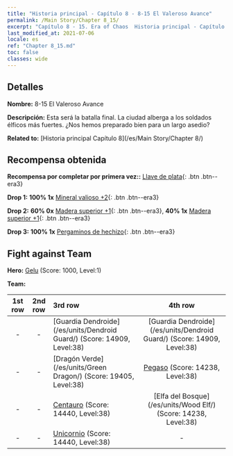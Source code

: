 ```yaml
---
title: "Historia principal - Capítulo 8 - 8-15 El Valeroso Avance"
permalink: /Main Story/Chapter 8_15/
excerpt: "Capítulo 8 - 15. Era of Chaos  Historia principal - Capítulo 8_15. 8-15 El Valeroso Avance"
last_modified_at: 2021-07-06
locale: es
ref: "Chapter 8_15.md"
toc: false
classes: wide
---
```


## Detalles

 **Nombre:** 8-15 El Valeroso Avance

 **Descripción:** Esta será la batalla final. La ciudad alberga a los soldados élficos más fuertes. ¿Nos hemos preparado bien para un largo asedio?

 **Related to:** [Historia principal Capítulo 8](/es/Main Story/Chapter 8/)

## Recompensa obtenida

 **Recompensa por completar por primera vez::** [Llave de plata](/ItemsES/con_693/){: .btn .btn--era3}

 **Drop 1:** **100% 1x** [Mineral valioso +2](/ItemsES/mat_26/){: .btn .btn--era3}

 **Drop 2:** **60% 0x** [Madera superior +1](/ItemsES/mat_20/){: .btn .btn--era3}, **40% 1x** [Madera superior +1](/ItemsES/mat_20/){: .btn .btn--era3}

 **Drop 3:** **100% 1x** [Pergaminos de hechizo](/ItemsES/con_694/){: .btn .btn--era3}


## Fight against Team
 **Hero:** [Gelu](/es/heroes/Gelu/) (Score: 1000, Level:1)

 **Team:**


  | 1st row | 2nd row | 3rd row | 4th row |
  |:----:|:----:|:----|:----:|
  | - | - | [Guardia Dendroide](/es/units/Dendroid Guard/) (Score: 14909, Level:38)  | [Guardia Dendroide](/es/units/Dendroid Guard/) (Score: 14909, Level:38)  |
  | - | - | [Dragón Verde](/es/units/Green Dragon/) (Score: 19405, Level:38)  | [Pegaso](/es/units/Pegasus/) (Score: 14238, Level:38)  |
  | - | - | [Centauro](/es/units/Centaur/) (Score: 14440, Level:38)  | [Elfa del Bosque](/es/units/Wood Elf/) (Score: 14238, Level:38)  |
  | - | - | [Unicornio](/es/units/Unicorn/) (Score: 14440, Level:38)  | - |


